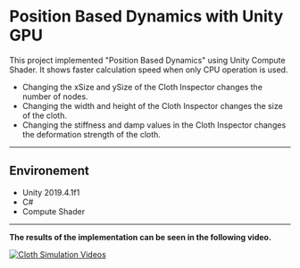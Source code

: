 # Position Based Dynamics with Unity GPU
This project implemented "Position Based Dynamics" using Unity Compute Shader.
It shows faster calculation speed when only CPU operation is used.

- Changing the xSize and ySize of the Cloth Inspector changes the number of nodes.
- Changing the width and height of the Cloth Inspector changes the size of the cloth.
- Changing the stiffness and damp values in the Cloth Inspector changes the deformation strength of the cloth.
----
## Environement
- Unity 2019.4.1f1
- C#
- Compute Shader
----
**The results of the implementation can be seen in the following video.**

[![Cloth Simulation Videos](https://img.youtube.com/vi/Y2TwC7UnMI0/0.jpg)](https://youtu.be/Y2TwC7UnMI0)
